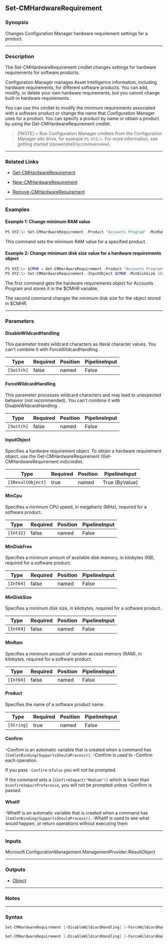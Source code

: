 Set-CMHardwareRequirement
-------------------------




### Synopsis
Changes Configuration Manager hardware requirement settings for a product.



---


### Description

The Set-CMHardwareRequirement cmdlet changes settings for hardware requirements for software products.



Configuration Manager manages Asset Intelligence information, including hardware requirements, for different software products. You can add, modify, or delete your own hardware requirements, but you cannot change built-in hardware requirements.



You can use this cmdlet to modify the minimum requirements associated with a software product or change the name that Configuration Manager uses for a product. You can specify a product by name or obtain a product by using the Get-CMHardwareRequirement cmdlet.



> [!NOTE] > Run Configuration Manager cmdlets from the Configuration Manager site drive, for example `PS XYZ:>`. For more information, see getting started (/powershell/sccm/overview).



---


### Related Links
* [Get-CMHardwareRequirement](Get-CMHardwareRequirement)



* [New-CMHardwareRequirement](New-CMHardwareRequirement)



* [Remove-CMHardwareRequirement](Remove-CMHardwareRequirement)





---


### Examples
#### Example 1: Change minimum RAM value
```PowerShell
PS XYZ:\> Set-CMHardwareRequirement -Product "Accounts Program" -MinRam 161072
```
This command sets the minimum RAM value for a specified product.
#### Example 2: Change minimum disk size value for a hardware requirements object
```PowerShell
PS XYZ:\> $CMHR = Get-CMHardwareRequirement -Product "Accounts Program"
PS XYZ:\> Set-CMHardwareRequirement -InputObject $CMHR -MinDiskSize 1600000
```
The first command gets the hardware requirements object for Accounts Program and stores it in the $CMHR variable.


The second command changes the minimum disk size for the object stored in $CMHR.


---


### Parameters
#### **DisableWildcardHandling**

This parameter treats wildcard characters as literal character values. You can't combine it with ForceWildcardHandling .






|Type      |Required|Position|PipelineInput|
|----------|--------|--------|-------------|
|`[Switch]`|false   |named   |False        |



#### **ForceWildcardHandling**

This parameter processes wildcard characters and may lead to unexpected behavior (not recommended). You can't combine it with DisableWildcardHandling .






|Type      |Required|Position|PipelineInput|
|----------|--------|--------|-------------|
|`[Switch]`|false   |named   |False        |



#### **InputObject**

Specifies a hardware requirement object. To obtain a hardware requirement object, use the Get-CMHardwareRequirement (Get-CMHardwareRequirement.md)cmdlet.






|Type             |Required|Position|PipelineInput |
|-----------------|--------|--------|--------------|
|`[IResultObject]`|true    |named   |True (ByValue)|



#### **MinCpu**

Specifies a minimum CPU speed, in megahertz (MHz), required for a software product.






|Type     |Required|Position|PipelineInput|
|---------|--------|--------|-------------|
|`[Int32]`|false   |named   |False        |



#### **MinDiskFree**

Specifies a minimum amount of available disk memory, in kilobytes (KB), required for a software product.






|Type     |Required|Position|PipelineInput|
|---------|--------|--------|-------------|
|`[Int64]`|false   |named   |False        |



#### **MinDiskSize**

Specifies a minimum disk size, in kilobytes, required for a software product.






|Type     |Required|Position|PipelineInput|
|---------|--------|--------|-------------|
|`[Int64]`|false   |named   |False        |



#### **MinRam**

Specifies a minimum amount of random access memory (RAM), in kilobytes, required for a software product.






|Type     |Required|Position|PipelineInput|
|---------|--------|--------|-------------|
|`[Int64]`|false   |named   |False        |



#### **Product**

Specifies the name of a software product name.






|Type      |Required|Position|PipelineInput|
|----------|--------|--------|-------------|
|`[String]`|true    |named   |False        |



#### **Confirm**
-Confirm is an automatic variable that is created when a command has ```[CmdletBinding(SupportsShouldProcess)]```.
-Confirm is used to -Confirm each operation.

If you pass ```-Confirm:$false``` you will not be prompted.


If the command sets a ```[ConfirmImpact("Medium")]``` which is lower than ```$confirmImpactPreference```, you will not be prompted unless -Confirm is passed.

#### **WhatIf**
-WhatIf is an automatic variable that is created when a command has ```[CmdletBinding(SupportsShouldProcess)]```.
-WhatIf is used to see what would happen, or return operations without executing them


---


### Inputs
Microsoft.ConfigurationManagement.ManagementProvider.IResultObject





---


### Outputs
* [Object](https://learn.microsoft.com/en-us/dotnet/api/System.Object)






---


### Notes




---


### Syntax
```PowerShell
Set-CMHardwareRequirement [-DisableWildcardHandling] [-ForceWildcardHandling] -InputObject <IResultObject> [-MinCpu <Int32>] [-MinDiskFree <Int64>] [-MinDiskSize <Int64>] [-MinRam <Int64>] [-Confirm] [-WhatIf] [<CommonParameters>]
```
```PowerShell
Set-CMHardwareRequirement [-DisableWildcardHandling] [-ForceWildcardHandling] [-MinCpu <Int32>] [-MinDiskFree <Int64>] [-MinDiskSize <Int64>] [-MinRam <Int64>] -Product <String> [-Confirm] [-WhatIf] [<CommonParameters>]
```
